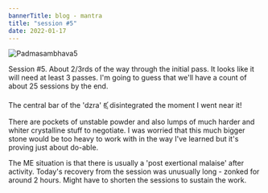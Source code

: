 ```yaml
---
bannerTitle: blog - mantra
title: "session #5"
date: 2022-01-17
---
```


![Padmasambhava5](/images/mani/padmasambhava/ps05.jpg)  


Session #5. About 2/3rds of the way through the initial pass. It looks like it
will need at least 3 passes. I'm going to guess that we'll have a count of
about 25 sessions by the end.  

The central bar of the 'dzra' ཛྲ disintegrated the moment I went near it! There
are pockets of unstable powder and also lumps of much harder and whiter
crystalline stuff to negotiate. I was worried that this much bigger stone would
be too heavy to work with in the way I've learned but it's proving just about
do-able. 

The ME situation is that there is usually a 'post exertional malaise' after
activity. Today's recovery from the session was unusually long - zonked for
around 2 hours. Might have to shorten the sessions to sustain the work.
